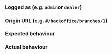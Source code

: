 ### Logged as (e.g. `admin`or `dealer`)


### Origin URL (e.g. `#/backoffice/branches/1`)


### Expected behaviour


### Actual behaviour
